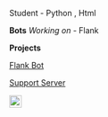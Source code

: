 

Student - Python , Html

<!-- ![Discord](https://discord.c99.nl/widget/theme-3/928575023705391135.png) -->


**Bots**
*Working on* - Flank


**Projects**

[Flank Bot](https://discord.com/api/oauth2/authorize?client_id=872295368963002380&permissions=8&scope=bot)


[Support Server](https://discord.gg/programmer)


<a href="https://discord.com/users/523137529373917186" target="_blank" >
    <img align ="left" alt="Discord" width="22px" src ="https://cdn.jsdelivr.net/npm/simple-icons@v3/icons/discord.svg" />
  </a>

![]()
